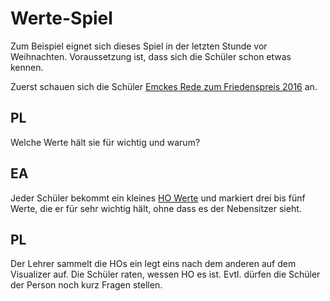 # Werte-Spiel

Zum Beispiel eignet sich dieses Spiel in der letzten Stunde vor Weihnachten. Voraussetzung ist, dass sich die Schüler schon etwas kennen.

Zuerst schauen sich die Schüler [Emckes Rede zum Friedenspreis 2016](http://www.ardmediathek.de/tv/ARD-Sondersendung/Friedenspreis-des-Deutschen-Buchhandels/Das-Erste/Video?bcastId=3304234&documentId=38487026) an.

## PL
Welche Werte hält sie für wichtig und warum?

## EA
Jeder Schüler bekommt ein kleines [HO Werte](HO/HO_Werte) und markiert drei bis fünf Werte, die er für sehr wichtig hält, ohne dass es der Nebensitzer sieht.

## PL
Der Lehrer sammelt die HOs ein legt eins nach dem anderen auf dem Visualizer auf. Die Schüler raten, wessen HO es ist. Evtl. dürfen die Schüler der Person noch kurz Fragen stellen.
